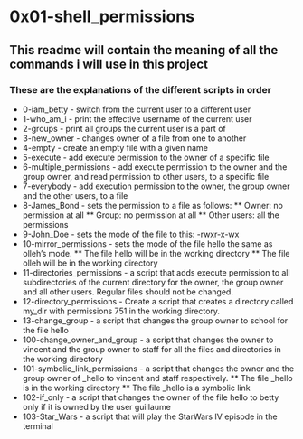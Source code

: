# 0x01-shell_permissions
## This readme will contain the meaning of all the commands i will use in this project
### These are the explanations of the different scripts in order

* 0-iam_betty - switch from the current user to a different user
* 1-who_am_i - print the effective username of the current user
* 2-groups - print all groups the current user is a part of
* 3-new_owner - changes owner of a file from one to another
* 4-empty - create an empty file with a given name
* 5-execute - add execute permission to the owner of a specific file
* 6-multiple_permissions -  add execute permission to the owner and the group owner, and read permission to other users, to a specific file
* 7-everybody - add execution permission to the owner, the group owner and the other users, to a file
* 8-James_Bond - sets the permission to a file as follows:
      ** Owner: no permission at all
      ** Group: no permission at all
      ** Other users: all the permissions
* 9-John_Doe - sets the mode of the file to this: -rwxr-x-wx
* 10-mirror_permissions - sets the mode of the file hello the same as olleh’s mode.
      ** The file hello will be in the working directory
      ** The file olleh will be in the working directory
* 11-directories_permissions - a script that adds execute permission to all subdirectories of the current directory for the owner, the group owner and all other users. Regular files should not be changed.
* 12-directory_permissions - Create a script that creates a directory called my_dir with permissions 751 in the working directory.
* 13-change_group - a script that changes the group owner to school for the file hello
* 100-change_owner_and_group - a script that changes the owner to vincent and the group owner to staff for all the files and directories in the working directory
* 101-symbolic_link_permissions -  a script that changes the owner and the group owner of _hello to vincent and staff respectively.
      ** The file _hello is in the working directory
      ** The file _hello is a symbolic link
* 102-if_only -  a script that changes the owner of the file hello to betty only if it is owned by the user guillaume
* 103-Star_Wars - a script that will play the StarWars IV episode in the terminal
